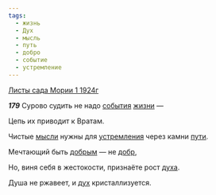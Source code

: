 ```yaml
---
tags:
  - жизнь
  - Дух
  - мысль
  - путь
  - добро
  - событие
  - устремление
---
```


[Листы сада Мории 1 1924г](https://127.0.0.1:4002/agni/1924)

___179___
Сурово судить не надо [события](../../../tags/#событие) [жизни](../../../tags/#жизнь) —    

Цепь их приводит к Вратам.   

Чистые [мысли](../../../tags/#мысль) нужны для [устремления](../../../tags/#устремление) через камни [пути](../../../tags/#путь).   

Мечтающий быть [добрым](../../../tags/#добро) — не [добр](../../../tags/#добро),   

Но, виня себя в жестокости, признаёте рост [духа](../../../tags/#Дух).   

Душа не ржавеет, и [дух](../../../tags/#Дух) кристаллизуется.   

